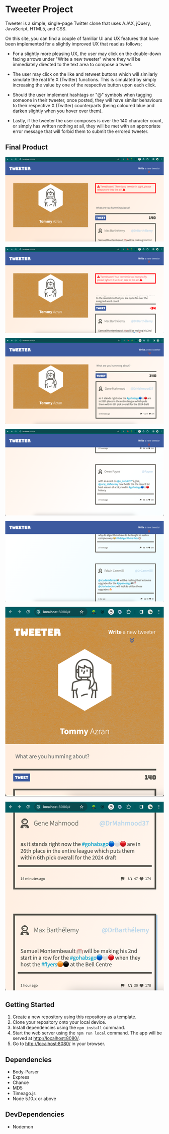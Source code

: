 # Tweeter Project

Tweeter is a simple, single-page Twitter clone that uses AJAX, jQuery, JavaScript, HTML5, and CSS.

On this site, you can find a couple of familiar UI and UX features that have been implemented for a slightly improved UX that read as follows;

- For a slightly more pleasing UX, the user may click on the double-down facing arrows under "Write a new tweeter" where they will be immediately directed to the text area to compose a tweet.

- The user may click on the like and retweet buttons which will similarly simulate the real life X (Twitter) functions. This is simulated by simply increasing the value by one of the respective button upon each click.

- Should the user implement hashtags or "@" symbols when tagging someone in their tweeter, once posted, they will have similar behaviours to their respective X (Twitter) counterparts (being coloured blue and darken slightly when you hover over them).

- Lastly, if the tweeter the user composes is over the 140 character count, or simply has written nothing at all, they will be met with an appropriate error message that will forbid them to submit the errored tweeter.

## Final Product

!["Screenshot of Tweeter page with first error message"](https://github.com/Xanadude2112/tweeter/blob/main/docs/tweeter-error.png?raw=true)

!["Screenshot of Tweeter page with second error message"](https://github.com/Xanadude2112/tweeter/blob/main/docs/tweeter-error2.png?raw=true)

!["Screenshot of Tweeter page"](https://github.com/Xanadude2112/tweeter/blob/main/docs/tweeter3.png?raw=true)

!["Screenshot of Tweeters"](https://github.com/Xanadude2112/tweeter/blob/main/docs/tweeter2.png?raw=true)

!["Screenshot of Tweeters"](https://github.com/Xanadude2112/tweeter/blob/main/docs/tweeter.png?raw=true)

!["Screenshot of Tweeter tablet / mobile responsiveness"](https://github.com/Xanadude2112/tweeter/blob/main/docs/tweeter-ipad.png?raw=true)

!["Screenshot of Tweeter tablet / mobile responsiveness"](https://github.com/Xanadude2112/tweeter/blob/main/docs/tweeter-ipad2.png?raw=true)


## Getting Started

1. [Create](https://docs.github.com/en/repositories/creating-and-managing-repositories/creating-a-repository-from-a-template) a new repository using this repository as a template.
2. Clone your repository onto your local device.
3. Install dependencies using the `npm install` command.
3. Start the web server using the `npm run local` command. The app will be served at <http://localhost:8080/>.
4. Go to <http://localhost:8080/> in your browser.

## Dependencies

- Body-Parser
- Express
- Chance
- MD5
- Timeago.js
- Node 5.10.x or above

## DevDependencies

- Nodemon